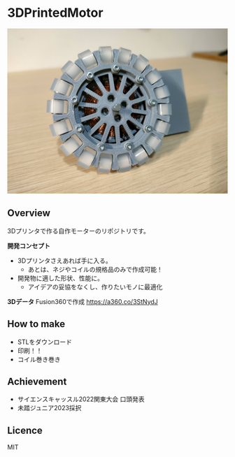 # 3DPrintedMotor

![img](https://github.com/Jun-robot/3DPrintedMotor/blob/main/readme.jpg)

## Overview
3Dプリンタで作る自作モーターのリポジトリです。

**開発コンセプト**
- 3Dプリンタさえあれば手に入る。
  - あとは、ネジやコイルの規格品のみで作成可能！
- 開発物に適した形状、性能に。
  - アイデアの妥協をなくし、作りたいモノに最適化

**3Dデータ**
Fusion360で作成
https://a360.co/3StNydJ

## How to make
- STLをダウンロード
- 印刷！！
- コイル巻き巻き

## Achievement
- サイエンスキャッスル2022関東大会 口頭発表
- 未踏ジュニア2023採択

## Licence
MIT
